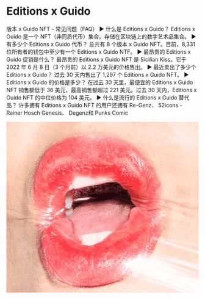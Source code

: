 # Editions x Guido

版本 x Guido NFT - 常见问题（FAQ）
▶ 什么是 Editions x Guido？
Editions x Guido 是一个 NFT（非同质代币）集合。存储在区块链上的数字艺术品集合。
▶ 有多少个 Editions x Guido 代币？
总共有 8 个版本 x Guido NFT。目前，8,331 位所有者的钱包中至少有一个 Editions x Guido NTF。
▶ 最昂贵的 Editions x Guido 促销是什么？
最昂贵的 Editions x Guido NFT 是 Sicilian Kiss。它于 2022 年 6 月 8 日（3 个月前）以 2.2 万美元的价格售出。
▶ 最近卖出了多少个 Editions x Guido？
过去 30 天内售出了 1,297 个 Editions x Guido NFT。
▶ Editions x Guido 的价格是多少？
在过去 30 天里，最便宜的 Editions x Guido NFT 销售额低于 36 美元，最高销售额超过 221 美元。过去 30 天内，Editions x Guido NFT 的中位价格为 104 美元。
▶ 什么是流行的 Editions x Guido 替代品？
许多拥有 Editions x Guido NFT 的用户还拥有 Re-Genz、 52icons - Rainer Hosch Genesis、 Degenz和 Punks Comic

![nft](1.png)


